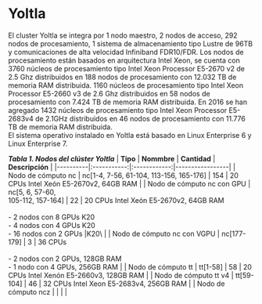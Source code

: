 
# Yoltla

El cluster Yoltla se integra por 1 nodo maestro, 2 nodos de acceso, 292
nodos de procesamiento, 1 sistema de almacenamiento tipo Lustre de 96TB
y comunicaciones de alta velocidad Infiniband FDR10/FDR. Los nodos de
procesamiento están basados en arquitectura Intel Xeon, se cuenta con
3760 núcleos de procesamiento tipo Intel Xeon Processor E5-2670 v2 de
2.5 Ghz distribuidos en 188 nodos de procesamiento con 12.032 TB de
memoria RAM distribuida. 1160 núcleos de procesamiento tipo Intel Xeon
Processor E5-2660 v3 de 2.6 Ghz distribuidos en 58 nodos de
procesamiento con 7.424 TB de memoria RAM distribuida. En 2016 se han
agregado 1432 núcleos de procesamiento tipo Intel Xeon Processor
E5-2683v4 de 2.1GHz distribuidos en 46 nodos de procesamiento con 11.776
TB de memoria RAM distribuida.\
El sistema operativo instalado en Yoltla está basado en Linux Enterprise
6 y Linux Enterprise 7.

***Tabla 1. Nodos del clúster Yoltla***
| **Tipo** | **Nommbre** | **Cantidad** | **Descripción** | 
|----------|:-----------:|:------------:|-----------------|
| Nodo de cómputo nc | nc[1-4, 7-56, 61-104, 113-156, 165-176] | 154  | 20 CPUs Intel Xeón E5-2670v2, 64GB RAM |
| Nodo de cómputo nc con GPU | nc[5, 6, 57-60,<br> 105-112, 157-164] | 22 | 20 CPUs Intel Xeón E5-2670v2, 64GB RAM<br><br> - 2 nodos con 8 GPUs K20<br> - 4 nodos con 4 GPUs K20<br> - 16 nodos con 2 GPUs |K20\ |
| Nodo de cómputo nc con VGPU | nc[177-179] | 3 | 36 CPUs <br><br> - 2 nodos con 2 GPUs, 128GB RAM<br> - 1 nodo con 4 GPUs, 256GB RAM |
| Nodo de cómputo tt | tt[1-58] | 58 | 20 CPUs Intel Xenón E5-2660v3, 128GB RAM | 
| Nodo de cómputo tt v4 | tt[59-104] | 46 | 32 CPUs Intel Xeon E5-2683v4, 256GB RAM |
| Nodo de cómputo ncz | | | |


